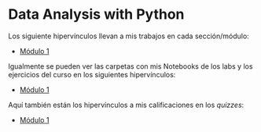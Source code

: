# Data Analysis with Python

Los siguiente hipervínculos llevan a mis trabajos en cada sección/módulo:

- [Módulo 1](Modulo1.ipynb)

Igualmente se pueden ver las carpetas con mis Notebooks de los labs y los ejercicios del curso en los siguientes hipervínculos:

- [Módulo 1](Module_1/)

Aquí también están los hipervínculos a mis calificaciones en los _quizzes_:

- [Módulo 1](Module_1/Grades.png)